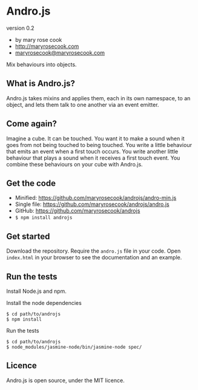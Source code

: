 # Andro.js
version 0.2

* by mary rose cook
* http://maryrosecook.com
* maryrosecook@maryrosecook.com

Mix behaviours into objects.

## What is Andro.js?

Andro.js takes mixins and applies them, each in its own namespace, to an object, and lets them talk to one another via an event emitter.

## Come again?

Imagine a cube.  It can be touched.  You want it to make a sound when it goes from not being touched to being touched.  You write a little behaviour that emits an event when a first touch occurs.  You write another little behaviour that plays a sound when it receives a first touch event.  You combine these behaviours on your cube with Andro.js.

## Get the code

* Minified: https://github.com/maryrosecook/androjs/andro-min.js
* Single file: https://github.com/maryrosecook/androjs/andro.js
* GitHub: https://github.com/maryrosecook/androjs
* `$ npm install androjs`

## Get started

Download the repository.  Require the `andro.js` file in your code.  Open `index.html` in your browser to see the documentation and an example.

## Run the tests

Install Node.js and npm.

Install the node dependencies

    $ cd path/to/androjs
    $ npm install

Run the tests

    $ cd path/to/androjs
    $ node_modules/jasmine-node/bin/jasmine-node spec/

## Licence

Andro.js is open source, under the MIT licence.

